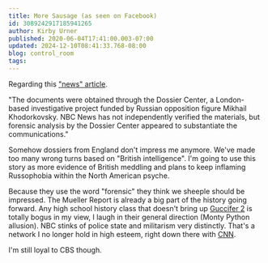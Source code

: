 ```yaml
---
title: More Sausage (as seen on Facebook)
id: 3089242917185941265
author: Kirby Urner
published: 2020-06-04T17:41:00.003-07:00
updated: 2024-12-10T08:41:33.768-08:00
blog: control_room
tags: 
---
```


Regarding this ["news" article](https://www.nbcnews.com/news/world/russian-documents-reveal-desire-sow-racial-discord-violence-u-s-n1008051).

"The documents were obtained through the Dossier Center, a London-based investigative project funded by Russian opposition figure Mikhail Khodorkovsky. NBC News has not independently verified the materials, but forensic analysis by the Dossier Center appeared to substantiate the communications."

Somehow dossiers from England don't impress me anymore. We've made too many wrong turns based on "British intelligence". I'm going to use this story as more evidence of British meddling and plans to keep inflaming Russophobia within the North American psyche.

Because they use the word "forensic" they think we sheeple should be impressed. The Mueller Report is already a big part of the history going forward. Any high school history class that doesn't bring up [Guccifer 2](https://worldgame.blogspot.com/2020/05/fresh-from-troll-farm.html) is totally bogus in my view, I laugh in their general direction (Monty Python allusion). NBC stinks of police state and militarism very distinctly. That's a network I no longer hold in high esteem, right down there with [CNN](https://worldgame.blogspot.com/2013/08/chicago.html).

I'm still loyal to CBS though.